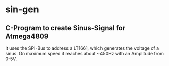 # sin-gen
C-Program to create Sinus-Signal for Atmega4809
---

It uses the SPI-Bus to address a LT1661, which generates the voltage of a sinus.
On maximum speed it reaches about ~450Hz with an Amplitude from 0-5V.
